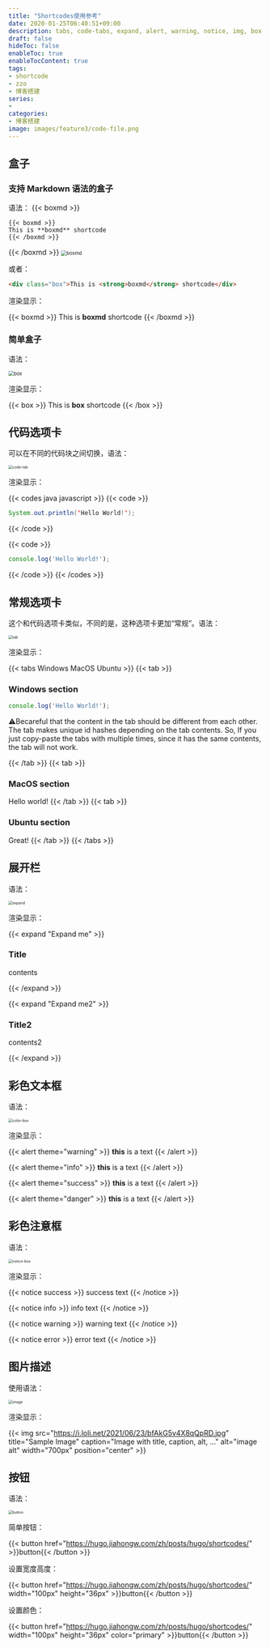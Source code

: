 ```yaml
---
title: "Shortcodes使用参考"
date: 2020-01-25T06:40:51+09:00
description: tabs, code-tabs, expand, alert, warning, notice, img, box
draft: false
hideToc: false
enableToc: true
enableTocContent: true
tags:
- shortcode
- zzo
- 博客搭建
series:
-
categories:
- 博客搭建
image: images/feature3/code-file.png
---
```





## 盒子

### 支持 Markdown 语法的盒子

语法：
{{< boxmd >}}
```dsl
{{< boxmd >}}
This is **boxmd** shortcode
{{< /boxmd >}}
```
{{< /boxmd >}}
<img src="https://raw.githubusercontent.com/redisread/Image/master/Blog/image-20210822151028711.png" alt="boxmd" style="zoom: 67%;" />

或者：

```html
<div class="box">This is <strong>boxmd</strong> shortcode</div>
```

渲染显示：

{{< boxmd >}}
This is **boxmd** shortcode
{{< /boxmd >}}

### 简单盒子

语法：

<img src="https://raw.githubusercontent.com/redisread/Image/master/Blog/image-20210822151055228.png" alt="box" style="zoom: 67%;" />

渲染显示：

{{< box >}}
This is **box** shortcode
{{< /box >}}

## 代码选项卡

可以在不同的代码块之间切换，语法：

<img src="https://raw.githubusercontent.com/redisread/Image/master/Blog/image-20210822151330018.png" alt="code-tab" style="zoom:50%;" />

渲染显示：

{{< codes java javascript >}}
  {{< code >}}

  ```java
  System.out.println('Hello World!');
  ```

  {{< /code >}}

  {{< code >}}

  ```javascript
  console.log('Hello World!');
  ```

  {{< /code >}}
{{< /codes >}}

## 常规选项卡

这个和代码选项卡类似，不同的是，这种选项卡更加“常规”。语法：

<img src="https://raw.githubusercontent.com/redisread/Image/master/Blog/image-20210822151412190.png" alt="tab" style="zoom:50%;" />

渲染显示：

{{< tabs Windows MacOS Ubuntu >}}
  {{< tab >}}

### Windows section

  ```javascript
  console.log('Hello World!');
  ```

  ⚠️Becareful that the content in the tab should be different from each other. The tab makes unique id hashes depending on the tab contents. So, If you just copy-paste the tabs with multiple times, since it has the same contents, the tab will not work.

  {{< /tab >}}
  {{< tab >}}

### MacOS section

  Hello world!
  {{< /tab >}}
  {{< tab >}}

### Ubuntu section

  Great!
  {{< /tab >}}
{{< /tabs >}}

## 展开栏

语法：

<img src="https://raw.githubusercontent.com/redisread/Image/master/Blog/image-20210822151433085.png" alt="expand" style="zoom:50%;" />

渲染显示：

{{< expand "Expand me" >}}

### Title

contents

{{< /expand >}}

{{< expand "Expand me2" >}}

### Title2

contents2

{{< /expand >}}

## 彩色文本框

语法：

<img src="https://raw.githubusercontent.com/redisread/Image/master/Blog/image-20210822151517314.png" alt="color-box" style="zoom:50%;" />

渲染显示：

{{< alert theme="warning" >}}
**this** is a text
{{< /alert >}}

{{< alert theme="info" >}}
**this** is a text
{{< /alert >}}

{{< alert theme="success" >}}
**this** is a text
{{< /alert >}}

{{< alert theme="danger" >}}
**this** is a text
{{< /alert >}}

## 彩色注意框

语法：

<img src="https://raw.githubusercontent.com/redisread/Image/master/Blog/image-20210822151605088.png" alt="notice-box" style="zoom:50%;" />

渲染显示：

{{< notice success >}}
success text
{{< /notice >}}

{{< notice info >}}
info text
{{< /notice >}}

{{< notice warning >}}
warning text
{{< /notice >}}

{{< notice error >}}
error text
{{< /notice >}}

## 图片描述

使用语法：

<img src="https://raw.githubusercontent.com/redisread/Image/master/Blog/image-20210822152923916.png" alt="image" style="zoom: 50%;" />

渲染显示：

{{< img src="https://i.loli.net/2021/06/23/bfAkG5v4X8qQpRD.jpg" title="Sample Image" caption="Image with title, caption, alt, ..." alt="image alt" width="700px" position="center" >}}

## 按钮

语法：

<img src="https://raw.githubusercontent.com/redisread/Image/master/Blog/image-20210822151228564.png" alt="button" style="zoom:50%;" />

简单按钮：

{{< button href="https://hugo.jiahongw.com/zh/posts/hugo/shortcodes/" >}}button{{< /button >}}

设置宽度高度：

{{< button href="https://hugo.jiahongw.com/zh/posts/hugo/shortcodes/" width="100px" height="36px" >}}button{{< /button >}}

设置颜色：

{{< button href="https://hugo.jiahongw.com/zh/posts/hugo/shortcodes/" width="100px" height="36px" color="primary" >}}button{{< /button >}}
